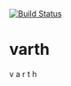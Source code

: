 [![Build Status](https://travis-ci.org/faisal/varth.png?branch=master)](https://travis-ci.org/faisaladnan/varth)

varth
=====

v a r t h
